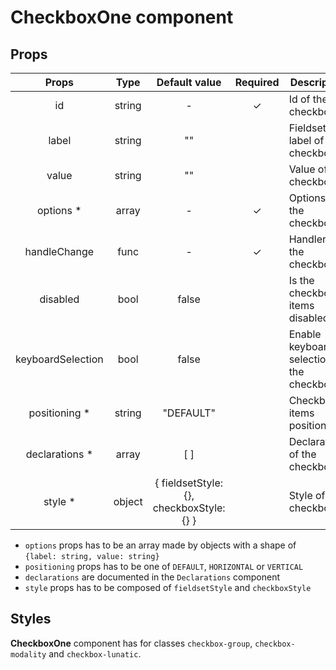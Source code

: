# CheckboxOne component

## Props

|       Props       |  Type  |              Default value               | Required | Description                               |
| :---------------: | :----: | :--------------------------------------: | :------: | ----------------------------------------- |
|        id         | string |                    -                     |    ✓     | Id of the checkbox                        |
|       label       | string |                    ""                    |          | Fieldset label of the checkbox            |
|       value       | string |                    ""                    |          | Value of the checkbox                     |
|    options \*     | array  |                    -                     |    ✓     | Options of the checkbox                   |
|   handleChange    |  func  |                    -                     |    ✓     | Handler of the checkbox                   |
|     disabled      |  bool  |                  false                   |          | Is the checkbox items disabled            |
| keyboardSelection |  bool  |                  false                   |          | Enable keyboard selection of the checkbox |
|  positioning \*   | string |                "DEFAULT"                 |          | Checkbox items positioning                |
|  declarations \*  | array  |                   [ ]                    |          | Declarations of the checkbox              |
|     style \*      | object | { fieldsetStyle: {}, checkboxStyle: {} } |          | Style of the checkbox                     |

- `options` props has to be an array made by objects with a shape of `{label: string, value: string}`
- `positioning` props has to be one of `DEFAULT`, `HORIZONTAL` or `VERTICAL`
- `declarations` are documented in the `Declarations` component
- `style` props has to be composed of `fieldsetStyle` and `checkboxStyle`

## Styles

**CheckboxOne** component has for classes `checkbox-group`, `checkbox-modality` and `checkbox-lunatic`.
